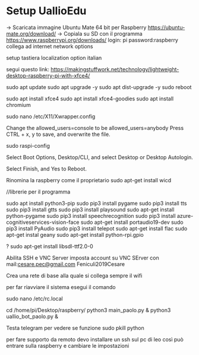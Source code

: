 # Setup UallioEdu
-> Scaricata immagine Ubuntu Mate 64 bit per Raspberry https://ubuntu-mate.org/download/
-> Copiala su SD con il programma https://www.raspberrypi.org/downloads/
login: pi
password:raspberry
collega ad internet network options

setup tastiera
localization option italian

segui questo link:
https://makingstuffwork.net/technology/lightweight-desktop-raspberry-pi-with-xfce4/

sudo apt update
sudo apt upgrade -y
sudo apt dist-upgrade -y
sudo reboot

sudo apt install xfce4 
sudo apt install xfce4-goodies 
sudo apt install chromium 

sudo nano /etc/X11/Xwrapper.config

Change the allowed_users=console to be allowed_users=anybody
Press CTRL + x, y to save, and overwrite the file.

sudo raspi-config

Select Boot Options, Desktop/CLI, and select Desktop or Desktop Autologin.

Select Finish, and Yes to Reboot.


Rinomina la raspberry come il proprietario
sudo apt-get install wicd

//librerie per il programma

sudo apt install python3-pip
sudo pip3 install pygame
sudo pip3 install tts
sudo pip3 install gtts
sudo pip3 install playsound
sudo apt-get install python-pygame
sudo pip3 install speechrecognition
sudo pip3 install azure-cognitiveservices-vision-face
sudo apt-get install portaudio19-dev
sudo pip3 install PyAudio
sudo pip3 install telepot
sudo apt-get install flac
sudo apt-get instal geany
sudo apt-get install python-rpi.gpio

? sudo apt-get install libsdl-ttf2.0-0

Abilita SSH e VNC Server
imposta account su VNC SErver
con mail:cesare.pec@gmail.com
Feniculi2019Cesare


Crea una rete di base alla quale si collega sempre il wifi

per far riavviare il sistema esegui il comando

sudo nano /etc/rc.local


cd /home/pi/Desktop/raspberry/
python3 main_paolo.py &
python3 uallio_bot_paolo.py &

Testa telegram per vedere se funzione
sudo pkill python

per fare supporto da remoto devo installare un ssh sul pc di leo così può entrare sulla raspberry e cambiare le impostazioni
